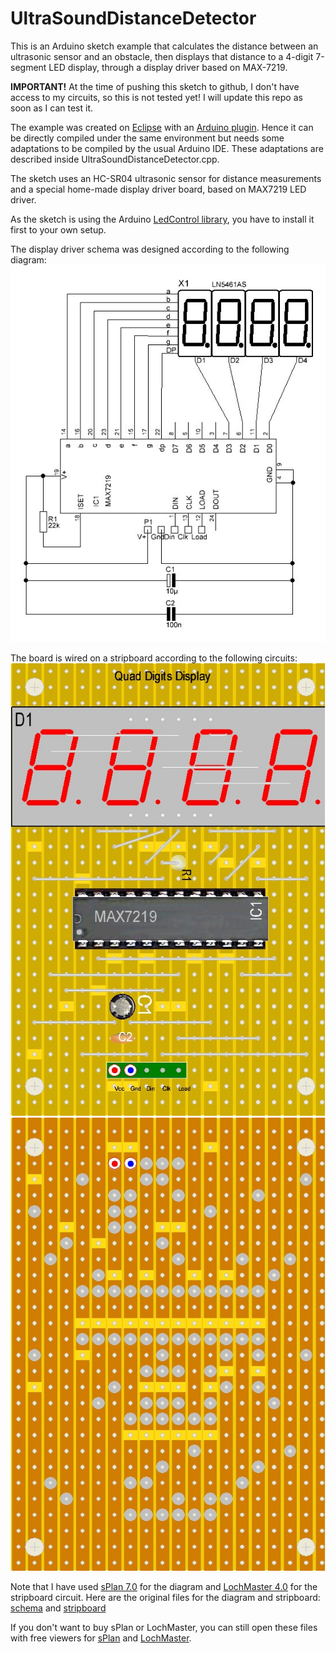 UltraSoundDistanceDetector
==========================

This is an Arduino sketch example that calculates the distance between an ultrasonic sensor and an obstacle, then displays that distance to a 4-digit 7-segment LED display, through a display driver based on MAX-7219.

**IMPORTANT!** At the time of pushing this sketch to github, I don't have access to my circuits, so this is not tested yet! I will update this repo as soon as I can test it.

The example was created on [Eclipse](http://www.eclipse.org/) with an [Arduino plugin](http://www.baeyens.it/eclipse/).
Hence it can be directly compiled under the same environment but needs some adaptations to be compiled by the usual Arduino IDE. These adaptations are described inside UltraSoundDistanceDetector.cpp.

The sketch uses an HC-SR04 ultrasonic sensor for distance measurements and a special home-made display driver board, based on MAX7219 LED driver.

As the sketch is using the Arduino [LedControl library](http://playground.arduino.cc/uploads/Main/LedControl.zip), you have to install it first to your own setup.

The display driver schema was designed according to the following diagram:
![Display Driver schema](/docs/DisplayDriver-diagram.JPG)

The board is wired on a stripboard according to the following circuits:
![stripboard component side](/docs/DisplayDriver-board-1.JPG)
![stripboard copper side](/docs/DisplayDriver-board-2.JPG)

Note that I have used [sPlan 7.0](http://www.abacom-online.de/uk/html/splan.html) for the diagram and [LochMaster 4.0](http://www.abacom-online.de/uk/html/lochmaster.html) for the stripboard circuit.
Here are the original files for the diagram and stripboard:
[schema](/docs/4DigitsMux.spl7) and [stripboard](/docs/4DigitsMux2.LM4)

If you don't want to buy sPlan or LochMaster, you can still open these files with free viewers for [sPlan](http://www.abacom-online.de/updates/sPlan70_Viewer.exe) and [LochMaster](http://www.abacom-online.de/updates/LochMaster40_Viewer.zip).
